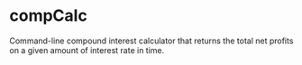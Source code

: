 # compCalc
Command-line compound interest calculator that returns the total net profits on a given amount of interest rate in time.
